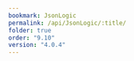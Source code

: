 ```yaml
---
bookmark: JsonLogic
permalink: /api/JsonLogic/:title/
folder: true
order: "9.10"
version: "4.0.4"
---
```

